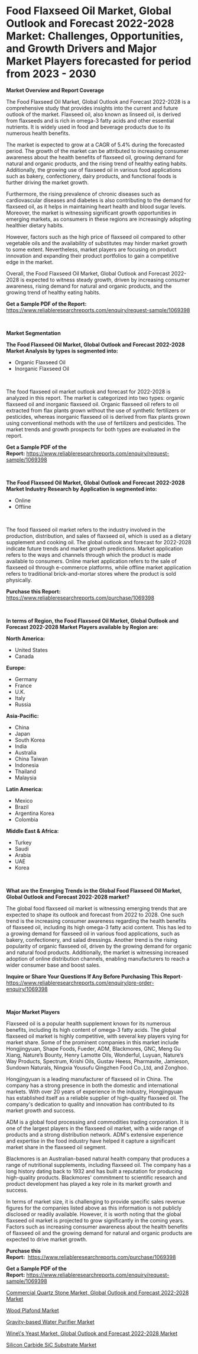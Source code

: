 <p><h1>Food Flaxseed Oil Market, Global Outlook and Forecast 2022-2028 Market: Challenges, Opportunities, and Growth Drivers and Major Market Players forecasted for period from 2023 - 2030</h1></p><p><strong>Market Overview and Report Coverage</strong></p>
<p><p>The Food Flaxseed Oil Market, Global Outlook and Forecast 2022-2028 is a comprehensive study that provides insights into the current and future outlook of the market. Flaxseed oil, also known as linseed oil, is derived from flaxseeds and is rich in omega-3 fatty acids and other essential nutrients. It is widely used in food and beverage products due to its numerous health benefits.</p><p>The market is expected to grow at a CAGR of 5.4% during the forecasted period. The growth of the market can be attributed to increasing consumer awareness about the health benefits of flaxseed oil, growing demand for natural and organic products, and the rising trend of healthy eating habits. Additionally, the growing use of flaxseed oil in various food applications such as bakery, confectionery, dairy products, and functional foods is further driving the market growth.</p><p>Furthermore, the rising prevalence of chronic diseases such as cardiovascular diseases and diabetes is also contributing to the demand for flaxseed oil, as it helps in maintaining heart health and blood sugar levels. Moreover, the market is witnessing significant growth opportunities in emerging markets, as consumers in these regions are increasingly adopting healthier dietary habits.</p><p>However, factors such as the high price of flaxseed oil compared to other vegetable oils and the availability of substitutes may hinder market growth to some extent. Nevertheless, market players are focusing on product innovation and expanding their product portfolios to gain a competitive edge in the market.</p><p>Overall, the Food Flaxseed Oil Market, Global Outlook and Forecast 2022-2028 is expected to witness steady growth, driven by increasing consumer awareness, rising demand for natural and organic products, and the growing trend of healthy eating habits.</p></p>
<p><strong>Get a Sample PDF of the Report:</strong> <a href="https://www.reliableresearchreports.com/enquiry/request-sample/1069398">https://www.reliableresearchreports.com/enquiry/request-sample/1069398</a></p>
<p>&nbsp;</p>
<p><strong>Market Segmentation</strong></p>
<p><strong>The Food Flaxseed Oil Market, Global Outlook and Forecast 2022-2028 Market Analysis by types is segmented into:</strong></p>
<p><ul><li>Organic Flaxseed Oil</li><li>Inorganic Flaxseed Oil</li></ul></p>
<p>&nbsp;</p>
<p><p>The food flaxseed oil market outlook and forecast for 2022-2028 is analyzed in this report. The market is categorized into two types: organic flaxseed oil and inorganic flaxseed oil. Organic flaxseed oil refers to oil extracted from flax plants grown without the use of synthetic fertilizers or pesticides, whereas inorganic flaxseed oil is derived from flax plants grown using conventional methods with the use of fertilizers and pesticides. The market trends and growth prospects for both types are evaluated in the report.</p></p>
<p><strong>Get a Sample PDF of the Report:</strong>&nbsp;<a href="https://www.reliableresearchreports.com/enquiry/request-sample/1069398">https://www.reliableresearchreports.com/enquiry/request-sample/1069398</a></p>
<p>&nbsp;</p>
<p><strong>The Food Flaxseed Oil Market, Global Outlook and Forecast 2022-2028 Market Industry Research by Application is segmented into:</strong></p>
<p><ul><li>Online</li><li>Offline</li></ul></p>
<p>&nbsp;</p>
<p><p>The food flaxseed oil market refers to the industry involved in the production, distribution, and sales of flaxseed oil, which is used as a dietary supplement and cooking oil. The global outlook and forecast for 2022-2028 indicate future trends and market growth predictions. Market application refers to the ways and channels through which the product is made available to consumers. Online market application refers to the sale of flaxseed oil through e-commerce platforms, while offline market application refers to traditional brick-and-mortar stores where the product is sold physically.</p></p>
<p><strong>Purchase this Report:</strong>&nbsp; <a href="https://www.reliableresearchreports.com/purchase/1069398">https://www.reliableresearchreports.com/purchase/1069398</a></p>
<p>&nbsp;</p>
<p><strong>In terms of Region, the Food Flaxseed Oil Market, Global Outlook and Forecast 2022-2028 Market Players available by Region are:</strong></p>
<p>
    <p> <strong> North America: </strong>
        <ul>
            <li>United States</li>
            <li>Canada</li>
        </ul>
        </p> 
    <p> <strong> Europe: </strong>
        <ul>
            <li>Germany</li>
            <li>France</li>
            <li>U.K.</li>
            <li>Italy</li>
            <li>Russia</li>
        </ul>
        </p> 
    <p> <strong> Asia-Pacific: </strong>
        <ul>
            <li>China</li>
            <li>Japan</li>
            <li>South Korea</li>
            <li>India</li>
            <li>Australia</li>
            <li>China Taiwan</li>
            <li>Indonesia</li>
            <li>Thailand</li>
            <li>Malaysia</li>
        </ul>
        </p> 
    <p> <strong> Latin America: </strong>
        <ul>
            <li>Mexico</li>
            <li>Brazil</li>
            <li>Argentina Korea</li>
            <li>Colombia</li>
        </ul>
        </p> 
    <p> <strong> Middle East & Africa: </strong>
        <ul>
            <li>Turkey</li>
            <li>Saudi</li>
            <li>Arabia</li>
            <li>UAE</li>
            <li>Korea</li>
        </ul>
    </p>
    </p>
<p>&nbsp;</p>
<p><strong>What are the Emerging Trends in the Global Food Flaxseed Oil Market, Global Outlook and Forecast 2022-2028 market?</strong></p>
<p><p>The global food flaxseed oil market is witnessing emerging trends that are expected to shape its outlook and forecast from 2022 to 2028. One such trend is the increasing consumer awareness regarding the health benefits of flaxseed oil, including its high omega-3 fatty acid content. This has led to a growing demand for flaxseed oil in various food applications, such as bakery, confectionery, and salad dressings. Another trend is the rising popularity of organic flaxseed oil, driven by the growing demand for organic and natural food products. Additionally, the market is witnessing increased adoption of online distribution channels, enabling manufacturers to reach a wider consumer base and boost sales.</p></p>
<p><strong>Inquire or Share Your Questions If Any Before Purchasing This Report</strong>- <a href="https://www.reliableresearchreports.com/enquiry/pre-order-enquiry/1069398">https://www.reliableresearchreports.com/enquiry/pre-order-enquiry/1069398</a></p>
<p>&nbsp;</p>
<p><strong>Major Market Players</strong></p>
<p><p>Flaxseed oil is a popular health supplement known for its numerous benefits, including its high content of omega-3 fatty acids. The global flaxseed oil market is highly competitive, with several key players vying for market share. Some of the prominent companies in this market include Hongjingyuan, Shape Foods, Fueder, ADM, Blackmores, GNC, Meng Gu Xiang, Nature’s Bounty, Henry Lamotte Oils, Wonderful, Luyuan, Nature’s Way Products, Spectrum, Krishi Oils, Gustav Heess, Pharmavite, Jamieson, Sundown Naturals, Ningxia Yousufu Qingzhen Food Co.,Ltd, and Zonghoo.</p><p>Hongjingyuan is a leading manufacturer of flaxseed oil in China. The company has a strong presence in both the domestic and international markets. With over 20 years of experience in the industry, Hongjingyuan has established itself as a reliable supplier of high-quality flaxseed oil. The company's dedication to quality and innovation has contributed to its market growth and success.</p><p>ADM is a global food processing and commodities trading corporation. It is one of the largest players in the flaxseed oil market, with a wide range of products and a strong distribution network. ADM's extensive experience and expertise in the food industry have helped it capture a significant market share in the flaxseed oil segment.</p><p>Blackmores is an Australian-based natural health company that produces a range of nutritional supplements, including flaxseed oil. The company has a long history dating back to 1932 and has built a reputation for producing high-quality products. Blackmores' commitment to scientific research and product development has played a key role in its market growth and success.</p><p>In terms of market size, it is challenging to provide specific sales revenue figures for the companies listed above as this information is not publicly disclosed or readily available. However, it is worth noting that the global flaxseed oil market is projected to grow significantly in the coming years. Factors such as increasing consumer awareness about the health benefits of flaxseed oil and the growing demand for natural and organic products are expected to drive market growth.</p></p>
<p><strong>Purchase this Report:</strong>&nbsp;&nbsp;<a href="https://www.reliableresearchreports.com/purchase/1069398">https://www.reliableresearchreports.com/purchase/1069398</a></p>
<p></p>
<p><strong>Get a Sample PDF of the Report:</strong>&nbsp;<a href="https://www.reliableresearchreports.com/enquiry/request-sample/1069398">https://www.reliableresearchreports.com/enquiry/request-sample/1069398</a></p>
<p><p><a href="https://github.com/RickHolmes3/Market-Research-Report-List-1/blob/main/commercial-quartz-stone-market-global-outlook-and-forecast-2022-2028-market.md">Commercial Quartz Stone Market, Global Outlook and Forecast 2022-2028 Market</a></p><p><a href="https://medium.com/@josephweaver29/wood-plafond-market-size-growth-forecast-2023-2030-cb6f3631c6f5">Wood Plafond Market</a></p><p><a href="https://www.linkedin.com/pulse/gravity-based-water-purifier-market-challenges-opportunities-5ye5e/">Gravity-based Water Purifier Market</a></p><p><a href="https://github.com/GroverBarry/Market-Research-Report-List-1/blob/main/wines-yeast-market-global-outlook-and-forecast-2022-2028-market.md">Wine\'s Yeast Market, Global Outlook and Forecast 2022-2028 Market</a></p><p><a href="https://www.reportprime.com/silicon-carbide-sic-substrate-r3914">Silicon Carbide SiC Substrate Market</a></p></p>